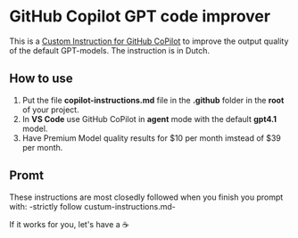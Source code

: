 # GitHub Copilot GPT code improver
This is a [Custom Instruction for GitHub CoPilot](https://docs.github.com/en/copilot/how-tos/configure-custom-instructions/add-repository-instructions) to improve the output quality of the default GPT-models.
The instruction is in Dutch.

## How to use
1. Put the file **copilot-instructions.md** file in the **.github** folder in the **root** of your project.
2. In **VS Code** use GitHub CoPilot in **agent** mode with the default **gpt4.1** model.
3. Have Premium Model quality results for $10 per month imstead of $39 per month.

## Promt
These instructions are most closedly followed when you finish you prompt with:
-strictly follow custum-instructions.md-

If it works for you, let's have a ☕
